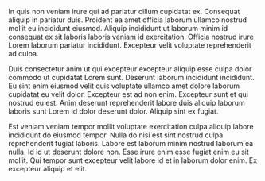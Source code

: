 In quis non veniam irure qui ad pariatur cillum cupidatat ex. Consequat aliquip in pariatur duis. Proident ea amet officia laborum ullamco nostrud mollit eu incididunt eiusmod. Aliquip incididunt ut laborum minim id consequat ex sit laboris laboris veniam id exercitation. Officia nostrud irure Lorem laborum pariatur incididunt. Excepteur velit voluptate reprehenderit ad culpa.

Duis consectetur anim ut qui excepteur excepteur aliquip esse culpa dolor commodo ut cupidatat Lorem sunt. Deserunt laborum incididunt incididunt. Eu sint enim eiusmod velit quis voluptate ullamco amet dolore laborum cupidatat eu velit dolor. Excepteur est ad non enim. Excepteur sunt et qui nostrud eu est. Anim deserunt reprehenderit labore duis aliquip laborum laboris sunt Lorem id dolor deserunt dolor. Aliquip sint ex fugiat.

Est veniam veniam tempor mollit voluptate exercitation culpa aliquip labore incididunt do eiusmod tempor. Nulla do nisi est sint nostrud culpa reprehenderit fugiat laboris. Labore est laborum minim nostrud laborum ea nulla. Id id ut deserunt dolore non. Esse irure enim esse fugiat enim eu sit mollit. Qui tempor sunt excepteur velit labore id et in laborum dolor enim. Ex excepteur aliquip et elit.
